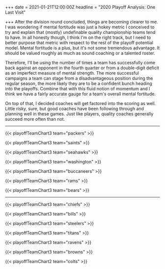 +++
date = 2021-01-21T12:00:00Z
headline = "2020 Playoff Analysis: One Last Visit"

+++
After the division round concluded, things are becoming clearer to me. I was wondering if mental fortitude was just a hokey metric I conceived to try and explain that (mostly) undefinable quality championship teams tend to have. In all honesty though, I think I'm on the right track, but I need to better purpose that metric with respect to the rest of the playoff potential model. Mental fortitude is a plus, but it's not some tremendous advantage. It should be  valued roughly as much as sound coaching or a talented roster.

Therefore, I'll be using the number of times a team has successfully come back against an opponent in the fourth quarter or from a double-digit deficit as an imperfect measure of mental strength. The more successful campaigns a team can stage from a disadvantageous position during the regular season, the more likely they are to be a confident bunch heading into the playoffs. Combine that with this fluid notion of momentum and I think we have a fairly accurate gauge for a team's overall mental fortitude.

On top of that, I decided coaches will get factored into the scoring as well. Little risky, sure, but good coaches have been following through and planning well in these games. Just like players, quality coaches generally succeed more often than not.

***

{{< playoffTeamChart3 team="packers" >}}

{{< playoffTeamChart3 team="saints" >}}

{{< playoffTeamChart3 team="seahawks" >}}

{{< playoffTeamChart3 team="washington" >}}

{{< playoffTeamChart3 team="buccaneers" >}}

{{< playoffTeamChart3 team="rams" >}}

{{< playoffTeamChart3 team="bears" >}}

***

{{< playoffTeamChart3 team="chiefs" >}}

{{< playoffTeamChart3 team="bills" >}}

{{< playoffTeamChart3 team="steelers" >}}

{{< playoffTeamChart3 team="titans" >}}

{{< playoffTeamChart3 team="ravens" >}}

{{< playoffTeamChart3 team="browns" >}}

{{< playoffTeamChart2 team="colts" >}}